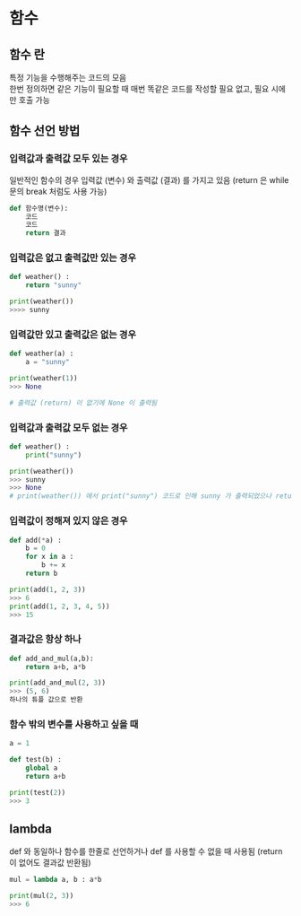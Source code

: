 # 함수

## 함수 란

특정 기능을 수행해주는 코드의 모음  
한번 정의하면 같은 기능이 필요할 때 매번 똑같은 코드를 작성할 필요 없고, 필요 시에만 호출 가능

## 함수 선언 방법

### 입력값과 출력값 모두 있는 경우

일반적인 함수의 경우 입력값 (변수) 와 출력값 (결과) 를 가지고 있음 (return 은 while문의 break 처럼도 사용 가능)

```python
def 함수명(변수):
    코드
    코드
    return 결과
```

### 입력값은 없고 출력값만 있는 경우

```python
def weather() :
    return "sunny"

print(weather())
>>>> sunny
```

### 입력값만 있고 출력값은 없는 경우

```python
def weather(a) :
    a = "sunny"

print(weather(1))
>>> None

# 출력값 (return) 이 없기에 None 이 출력됨
```

### 입력값과 출력값 모두 없는 경우

```python
def weather() :
    print("sunny")

print(weather())
>>> sunny
>>> None
# print(weather()) 에서 print("sunny") 코드로 인해 sunny 가 출력되었으나 return 이 없기에 두번째로 None 이 출력됨
```

### 입력값이 정해져 있지 않은 경우

```python
def add(*a) :
    b = 0
    for x in a :
        b += x
    return b

print(add(1, 2, 3))
>>> 6
print(add(1, 2, 3, 4, 5))
>>> 15
```

### 결과값은 항상 하나

```python
def add_and_mul(a,b):
    return a+b, a*b

print(add_and_mul(2, 3))
>>> (5, 6)
하나의 튜플 값으로 반환
```

### 함수 밖의 변수를 사용하고 싶을 때

```python
a = 1

def test(b) :
    global a
    return a+b

print(test(2))
>>> 3
```

## lambda

def 와 동일하나 함수를 한줄로 선언하거나 def 를 사용할 수 없을 때 사용됨 (return 이 없어도 결과값 반환됨)

```python
mul = lambda a, b : a*b

print(mul(2, 3))
>>> 6
```
